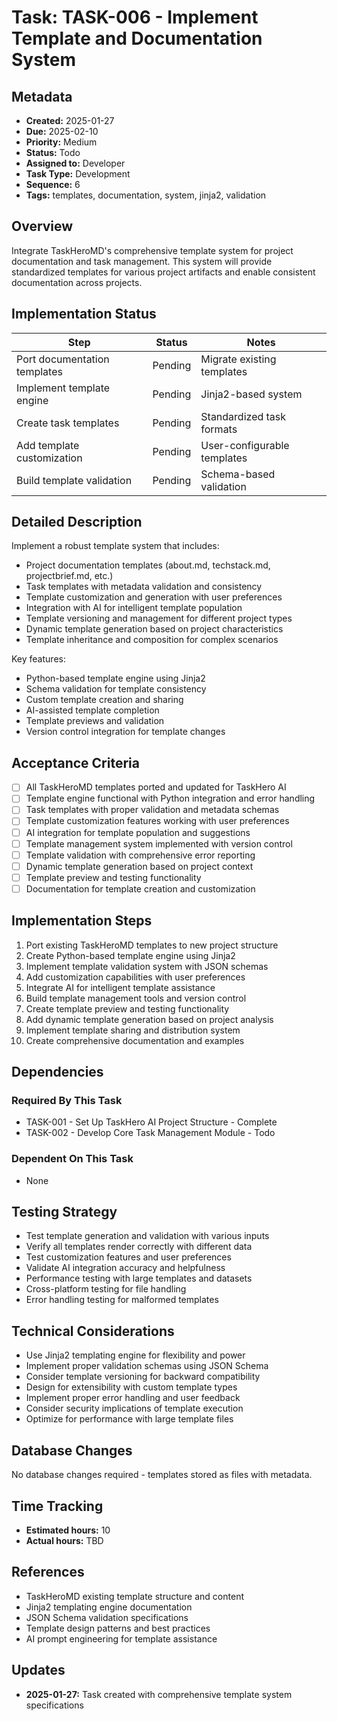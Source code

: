 # Task: TASK-006 - Implement Template and Documentation System

## Metadata
- **Created:** 2025-01-27
- **Due:** 2025-02-10
- **Priority:** Medium
- **Status:** Todo
- **Assigned to:** Developer
- **Task Type:** Development
- **Sequence:** 6
- **Tags:** templates, documentation, system, jinja2, validation

## Overview
Integrate TaskHeroMD's comprehensive template system for project documentation and task management. This system will provide standardized templates for various project artifacts and enable consistent documentation across projects.

## Implementation Status
| Step | Status | Notes |
|------|--------|-------|
| Port documentation templates | Pending | Migrate existing templates |
| Implement template engine | Pending | Jinja2-based system |
| Create task templates | Pending | Standardized task formats |
| Add template customization | Pending | User-configurable templates |
| Build template validation | Pending | Schema-based validation |

## Detailed Description
Implement a robust template system that includes:
- Project documentation templates (about.md, techstack.md, projectbrief.md, etc.)
- Task templates with metadata validation and consistency
- Template customization and generation with user preferences
- Integration with AI for intelligent template population
- Template versioning and management for different project types
- Dynamic template generation based on project characteristics
- Template inheritance and composition for complex scenarios

Key features:
- Python-based template engine using Jinja2
- Schema validation for template consistency
- Custom template creation and sharing
- AI-assisted template completion
- Template previews and validation
- Version control integration for template changes

## Acceptance Criteria
- [ ] All TaskHeroMD templates ported and updated for TaskHero AI
- [ ] Template engine functional with Python integration and error handling
- [ ] Task templates with proper validation and metadata schemas
- [ ] Template customization features working with user preferences
- [ ] AI integration for template population and suggestions
- [ ] Template management system implemented with version control
- [ ] Template validation with comprehensive error reporting
- [ ] Dynamic template generation based on project context
- [ ] Template preview and testing functionality
- [ ] Documentation for template creation and customization

## Implementation Steps
1. Port existing TaskHeroMD templates to new project structure
2. Create Python-based template engine using Jinja2
3. Implement template validation system with JSON schemas
4. Add customization capabilities with user preferences
5. Integrate AI for intelligent template assistance
6. Build template management tools and version control
7. Create template preview and testing functionality
8. Add dynamic template generation based on project analysis
9. Implement template sharing and distribution system
10. Create comprehensive documentation and examples

## Dependencies
### Required By This Task
- TASK-001 - Set Up TaskHero AI Project Structure - Complete
- TASK-002 - Develop Core Task Management Module - Todo

### Dependent On This Task
- None

## Testing Strategy
- Test template generation and validation with various inputs
- Verify all templates render correctly with different data
- Test customization features and user preferences
- Validate AI integration accuracy and helpfulness
- Performance testing with large templates and datasets
- Cross-platform testing for file handling
- Error handling testing for malformed templates

## Technical Considerations
- Use Jinja2 templating engine for flexibility and power
- Implement proper validation schemas using JSON Schema
- Consider template versioning for backward compatibility
- Design for extensibility with custom template types
- Implement proper error handling and user feedback
- Consider security implications of template execution
- Optimize for performance with large template files

## Database Changes
No database changes required - templates stored as files with metadata.

## Time Tracking
- **Estimated hours:** 10
- **Actual hours:** TBD

## References
- TaskHeroMD existing template structure and content
- Jinja2 templating engine documentation
- JSON Schema validation specifications
- Template design patterns and best practices
- AI prompt engineering for template assistance

## Updates
- **2025-01-27:** Task created with comprehensive template system specifications 
